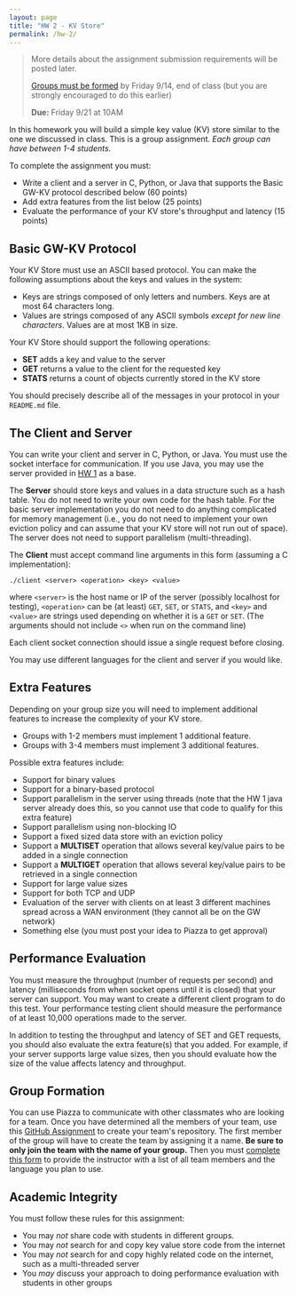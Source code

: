 ```yaml
---
layout: page
title: "HW 2 - KV Store"
permalink: /hw-2/
---
```


> More details about the assignment submission requirements will be posted later.
>
> [Groups must be formed](https://goo.gl/forms/DZfJWKGZW5Z5x3kw1) by Friday 9/14, end of class (but you are strongly encouraged to do this earlier)
>
> **Due:** Friday 9/21 at 10AM

In this homework you will build a simple key value (KV) store similar to the one we discussed in class. This is a group assignment.  *Each group can have between 1-4 students.*

To complete the assignment you must:
 - Write a client and a server in C, Python, or Java that supports the Basic GW-KV protocol described below (60 points)
 - Add extra features from the list below (25 points)
 - Evaluate the performance of your KV store's throughput and latency (15 points)

## Basic GW-KV Protocol  
Your KV Store must use an ASCII based protocol. You can make the following assumptions about the keys and values in the system:
 - Keys are strings composed of only letters and numbers. Keys are at most 64 characters long.
 - Values are strings composed of any ASCII symbols *except for new line characters*. Values are at most 1KB in size.

Your KV Store should support the following operations:
 - **SET** adds a key and value to the server
 - **GET** returns a value to the client for the requested key
 - **STATS** returns a count of objects currently stored in the KV store

You should precisely describe all of the messages in your protocol in your `README.md` file.  

## The Client and Server
You can write your client and server in C, Python, or Java. You must use the socket interface for communication.  If you use Java, you may use the server provided in [HW 1](/hw-1/) as a base.

The **Server** should store keys and values in a data structure such as a hash table. You do not need to write your own code for the hash table. For the basic server implementation you do not need to do anything complicated for memory management (i.e., you do not need to implement your own eviction policy and can assume that your KV store will not run out of space). The server does not need to support parallelism (multi-threading).

The **Client** must accept command line arguments in this form (assuming a C implementation):
```
./client <server> <operation> <key> <value>
```
where `<server>` is the host name or IP of the server (possibly localhost for testing), `<operation>` can be (at least) `GET`, `SET`, or `STATS`, and `<key>` and `<value>` are strings used depending on whether it is a `GET` or `SET`. (The arguments should not include `<>` when run on the command line)

Each client socket connection should issue a single request before closing.

You may use different languages for the client and server if you would like.

## Extra Features
Depending on your group size you will need to implement additional features to increase the complexity of your KV store.
 - Groups with 1-2 members must implement 1 additional feature.
 - Groups with 3-4 members must implement 3 additional features.

Possible extra features include:
 - Support for binary values
 - Support for a binary-based protocol
 - Support parallelism in the server using threads (note that the HW 1 java server already does this, so you cannot use that code to qualify for this extra feature)
 - Support parallelism using non-blocking IO
 - Support a fixed sized data store with an eviction policy
 - Support a **MULTISET** operation that allows several key/value pairs to be added in a single connection
 - Support a **MULTIGET** operation that allows several key/value pairs to be retrieved in a single connection
 - Support for large value sizes
 - Support for both TCP and UDP
 - Evaluation of the server with clients on at least 3 different machines spread across a WAN environment (they cannot all be on the GW network)
 - Something else (you must post your idea to Piazza to get approval)


## Performance Evaluation
You must measure the throughput (number of requests per second) and latency (milliseconds from when socket opens until it is closed) that your server can support. You may want to create a different client program to do this test. Your performance testing client should measure the performance of at least 10,000 operations made to the server.

In addition to testing the throughput and latency of SET and GET requests, you should also evaluate the extra feature(s) that you added.  For example, if your server supports large value sizes, then you should evaluate how the size of the value affects latency and throughput.

## Group Formation
You can use Piazza to communicate with other classmates who are looking for a team. Once you have determined all the members of your team, use this [GitHub Assignment](https://classroom.github.com/g/0qCvkCHk) to create your team's repository. The first member of the group will have to create the team by assigning it a name. **Be sure to only join the team with the name of your group.** Then you must [complete this form](https://goo.gl/forms/DZfJWKGZW5Z5x3kw1) to provide the instructor with a list of all team members and the language you plan to use.

## Academic Integrity
You must follow these rules for this assignment:
 - You may *not* share code with students in different groups.
 - You may *not* search for and copy key value store code from the internet
 - You may *not* search for and copy highly related code on the internet, such as a multi-threaded server
 - You *may* discuss your approach to doing performance evaluation with students in other groups
